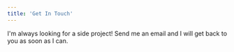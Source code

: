 ```yaml
---
title: 'Get In Touch'
---
```


I'm always looking for a side project! Send me an email and I will get back to you as soon as I can. 
